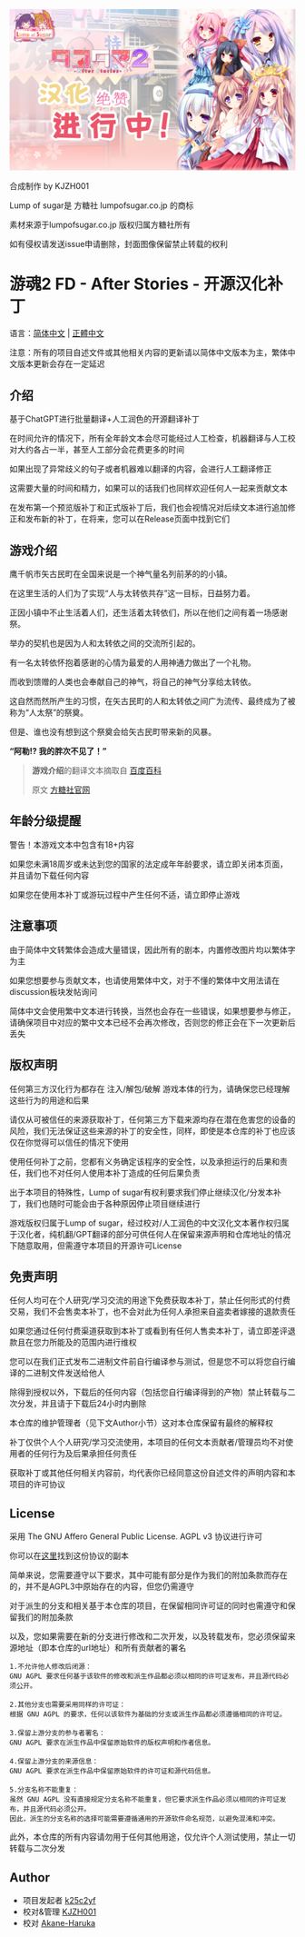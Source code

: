 ![封面](cover%20by%20KJZH001.png)

合成制作 by KJZH001

Lump of sugar是 方糖社 lumpofsugar.co.jp 的商标

素材来源于lumpofsugar.co.jp 版权归属方糖社所有

如有侵权请发送issue申请删除，封面图像保留禁止转载的权利

# 游魂2 FD - After Stories -  开源汉化补丁

语言：[简体中文](readme.md) | [正體中文](readme_zh-TW.md)

注意：所有的项目自述文件或其他相关内容的更新请以简体中文版本为主，繁体中文版本更新会存在一定延迟

## 介绍

基于ChatGPT进行批量翻译+人工润色的开源翻译补丁

在时间允许的情况下，所有全年龄文本会尽可能经过人工检查，机器翻译与人工校对大约各占一半，甚至人工部分会花费更多的时间

如果出现了异常歧义的句子或者机器难以翻译的内容，会进行人工翻译修正

这需要大量的时间和精力，如果可以的话我们也同样欢迎任何人一起来贡献文本

在发布第一个预览版补丁和正式版补丁后，我们也会视情况对后续文本进行追加修正和发布新的补丁，在将来，您可以在Release页面中找到它们

## 游戏介绍

鹰千帆市矢古民町在全国来说是一个神气量名列前茅的的小镇。

在这里生活的人们为了实现“人与太转依共存”这一目标，日益努力着。

正因小镇中不止生活着人们，还生活着太转依们，所以在他们之间有着一场感谢祭。

举办的契机也是因为人和太转依之间的交流所引起的。

有一名太转依怀抱着感谢的心情为最爱的人用神通力做出了一个礼物。

而收到馈赠的人类也会奉献自己的神气，将自己的神气分享给太转依。

这自然而然所产生的习惯，在矢古民町的人和太转依之间广为流传、最终成为了被称为“人太祭”的祭奠。

但是、谁也没有想到这个祭奠会给矢古民町带来新的风暴。

**“阿勒!? 我的胖次不见了！”**

> **游戏介绍**的翻译文本摘取自 [百度百科](https://baike.baidu.com/item/%E6%B8%B8%E9%AD%822%20-After%20Stories-/23558247#reference-4-24079605-wrap)
> 
> 原文 [方糖社官网](https://www.lumpofsugar.co.jp/product/tayutama2_as/story/index.html)

## 年龄分级提醒

警告！本游戏文本中包含有18+内容

如果您未满18周岁或未达到您的国家的法定成年年龄要求，请立即关闭本页面，并且请勿下载任何内容

如果您在使用本补丁或游玩过程中产生任何不适，请立即停止游戏

## 注意事项

由于简体中文转繁体会造成大量错误，因此所有的剧本，内置修改图片均以繁体字为主

如果您想要参与贡献文本，也请使用繁体中文，对于不懂的繁体中文用法请在discussion板块发帖询问

简体中文会使用繁中文本进行转换，当然也会存在一些错误，如果想要参与修正，请确保项目中对应的繁中文本已经不会再次修改，否则您的修正会在下一次更新后丢失

## 版权声明

任何第三方汉化行为都存在 注入/解包/破解 游戏本体的行为，请确保您已经理解这些行为的用途和后果

请仅从可被信任的来源获取补丁，任何第三方下载来源均存在潜在危害您的设备的风险，我们无法保证这些来源的补丁的安全性，同样，即使是本仓库的补丁也应该仅在你觉得可以信任的情况下使用

使用任何补丁之前，您都有义务确定该程序的安全性，以及承担运行的后果和责任，我们也不对任何人使用本补丁造成的任何后果负责

出于本项目的特殊性，Lump of sugar有权利要求我们停止继续汉化/分发本补丁，我们也随时可能会由于各种原因停止项目继续进行

游戏版权归属于Lump of sugar，经过校对/人工润色的中文汉化文本著作权归属于汉化者，纯机翻/GPT翻译的部分可供任何人在保留来源声明和仓库地址的情况下随意取用，但需遵守本项目的开源许可License

## 免责声明

任何人均可在个人研究/学习交流的用途下免费获取本补丁，禁止任何形式的付费交易，我们不会售卖本补丁，也不会对此为任何人承担来自盗卖者嫁接的退款责任

如果您通过任何付费渠道获取到本补丁或看到有任何人售卖本补丁，请立即差评退款且在您力所能及的范围内进行维权

您可以在我们正式发布二进制文件前自行编译参与测试，但是您不可以将您自行编译的二进制文件发送给他人

除得到授权以外，下载后的任何内容（包括您自行编译得到的产物）禁止转载与二次分发，并且请于下载后24小时内删除

本仓库的维护管理者（见下文Author小节）这对本仓库保留有最终的解释权

补丁仅供个人个人研究/学习交流使用，本项目的任何文本贡献者/管理员均不对使用者的任何行为及后果承担任何责任

获取补丁或其他任何相关内容前，均代表你已经同意这份自述文件的声明内容和本项目的许可协议

## License

采用 The GNU Affero General Public License. AGPL v3 协议进行许可

你可以在[这里](LICENSE)找到这份协议的副本

简单来说，您需要遵守以下要求，其中可能有部分是作为我们的附加条款而存在的，并不是AGPL3中原始存在的内容，但您仍需遵守

对于派生的分支和相关基于本仓库的项目，在保留相同许可证的同时也需遵守和保留我们的附加条款

以及，您如果需要在新的分支进行修改和二次开发，以及转载发布，您必须保留来源地址（即本仓库的url地址）和所有贡献者的署名

```
1.不允许他人修改后闭源：
GNU AGPL 要求任何基于该软件的修改和派生作品都必须以相同的许可证发布，并且源代码必须公开。

2.其他分支也需要采用同样的许可证：
根据 GNU AGPL 的要求，任何以该软件为基础的分支或派生作品都必须遵循相同的许可证。

3.保留上游分支的参与者署名：
GNU AGPL 要求在派生作品中保留原始软件的版权声明和作者信息。

4.保留上游分支的来源信息：
GNU AGPL 要求在派生作品中保留原始软件的许可证和源代码信息。

5.分支名称不能重复：
虽然 GNU AGPL 没有直接规定分支名称不能重复，但它要求派生作品必须以相同的许可证发布，并且源代码必须公开。
因此，派生的分支名称的选择可能需要遵循通用的开源软件命名规范，以避免混淆和冲突。
```

此外，本仓库的所有内容请勿用于任何其他用途，仅允许个人测试使用，禁止一切转载与二次分发

## Author

- 项目发起者 [k25c2yf](https://github.com/k25c2yf)
- 校对&管理 [KJZH001](https://github.com/KJZH001)
- 校对 [Akane-Haruka](https://github.com/Akane-Haruka)
